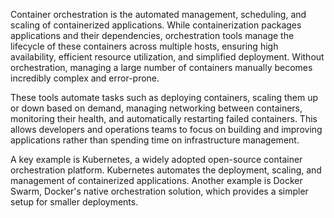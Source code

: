 Container orchestration is the automated management, scheduling, and scaling of containerized applications. While containerization packages applications and their dependencies, orchestration tools manage the lifecycle of these containers across multiple hosts, ensuring high availability, efficient resource utilization, and simplified deployment. Without orchestration, managing a large number of containers manually becomes incredibly complex and error-prone.

These tools automate tasks such as deploying containers, scaling them up or down based on demand, managing networking between containers, monitoring their health, and automatically restarting failed containers. This allows developers and operations teams to focus on building and improving applications rather than spending time on infrastructure management.

A key example is Kubernetes, a widely adopted open-source container orchestration platform. Kubernetes automates the deployment, scaling, and management of containerized applications. Another example is Docker Swarm, Docker's native orchestration solution, which provides a simpler setup for smaller deployments.